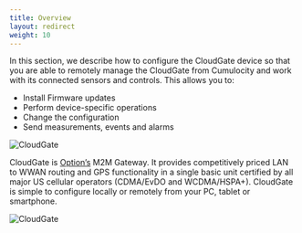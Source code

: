 ```yaml
---
title: Overview
layout: redirect
weight: 10
---
```

In this section, we describe how to configure the CloudGate device so that you are able to remotely manage the CloudGate from Cumulocity and work with its connected sensors and controls. This allows you to:

- Install Firmware updates
- Perform device-specific operations
- Change the configuration
- Send measurements, events and alarms

![CloudGate](/guides/images/devices/cloudgate/cloudgate-logo.png)

CloudGate is [Option’s](http://www.option.com/) M2M Gateway. It provides competitively priced LAN to WWAN routing and GPS functionality in a single basic unit certified by all major US cellular operators (CDMA/EvDO and WCDMA/HSPA+). CloudGate is simple to configure locally or remotely from your PC, tablet or smartphone.

![CloudGate](/guides/images/devices/cloudgate/cloudgate-front.jpg)